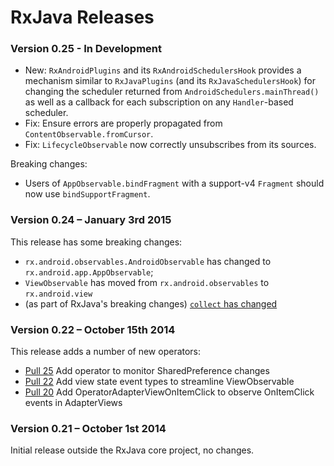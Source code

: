 # RxJava Releases #

### Version 0.25 - In Development ###

* New: `RxAndroidPlugins` and its `RxAndroidSchedulersHook` provides a mechanism similar to `RxJavaPlugins` (and its `RxJavaSchedulersHook`) for
  changing the scheduler returned from `AndroidSchedulers.mainThread()` as well as a callback for each subscription on any `Handler`-based scheduler.
* Fix: Ensure errors are properly propagated from `ContentObservable.fromCursor`.
* Fix: `LifecycleObservable` now correctly unsubscribes from its sources.

Breaking changes:

* Users of `AppObservable.bindFragment` with a support-v4 `Fragment` should now use `bindSupportFragment`.


### Version 0.24 – January 3rd 2015 ###

This release has some breaking changes:

* `rx.android.observables.AndroidObservable` has changed to `rx.android.app.AppObservable`;
* `ViewObservable` has moved from `rx.android.observables` to `rx.android.view`
* (as part of RxJava's breaking changes) [`collect` has changed](https://github.com/ReactiveX/RxJava/blob/1a94d55fa8896931175896d09b86dca8d8d44f72/CHANGES.md#collect)


### Version 0.22 – October 15th 2014 ###

This release adds a number of new operators:

* [Pull 25](https://github.com/ReactiveX/RxAndroid/pull/25) Add operator to monitor SharedPreference changes
* [Pull 22](https://github.com/ReactiveX/RxAndroid/pull/22) Add view state event types to streamline ViewObservable
* [Pull 20](https://github.com/ReactiveX/RxAndroid/pull/20) Add OperatorAdapterViewOnItemClick to observe OnItemClick events in AdapterViews

### Version 0.21 – October 1st 2014 ###

Initial release outside the RxJava core project, no changes.
